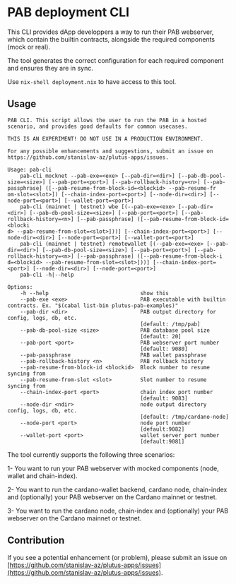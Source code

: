 # PAB deployment CLI

This CLI provides dApp developpers a way to run their PAB webserver, which contain the builtin contracts, alongside the required components (mock or real).

The tool generates the correct configuration for each required component and ensures they are in sync.

Use `nix-shell deployment.nix` to have access to this tool.

## Usage

```
PAB CLI. This script allows the user to run the PAB in a hosted scenario, and provides good defaults for common usecases.

THIS IS AN EXPERIMENT! DO NOT USE IN A PRODUCTION ENVIRONMENT.

For any possible enhancements and suggestions, submit an issue on https://github.com/stanislav-az/plutus-apps/issues.

Usage: pab-cli
    pab-cli mocknet --pab-exe=<exe> [--pab-dir=<dir>] [--pab-db-pool-size=<size>] [--pab-port=<port>] [--pab-rollback-history=<n>] [--pab-passphrase] ([--pab-resume-from-block-id=<blockid> --pab-resume-fr
om-slot=<slot>]) [--chain-index-port=<port>] [--node-dir=<dir>] [--node-port=<port>] [--wallet-port=<port>]
    pab-cli (mainnet | testnet) wbe [(--pab-exe=<exe> [--pab-dir=<dir>] [--pab-db-pool-size=<size>] [--pab-port=<port>] [--pab-rollback-history=<n>] [--pab-passphrase] ([--pab-resume-from-block-id=<blocki
d> --pab-resume-from-slot=<slot>]))] [--chain-index-port=<port>] [--node-dir=<dir>] [--node-port=<port>] [--wallet-port=<port>]
    pab-cli (mainnet | testnet) remotewallet [(--pab-exe=<exe> [--pab-dir=<dir>] [--pab-db-pool-size=<size>] [--pab-port=<port>] [--pab-rollback-history=<n>] [--pab-passphrase] ([--pab-resume-from-block-i
d=<blockid> --pab-resume-from-slot=<slot>]))] [--chain-index-port=<port>] [--node-dir=<dir>] [--node-port=<port>]
    pab-cli -h|--help

Options:
    -h --help                             show this
    --pab-exe <exe>                       PAB executable with builtin contracts. Ex. "$(cabal list-bin plutus-pab-examples)"
    --pab-dir <dir>                       PAB output directory for config, logs, db, etc.
                                          [default: /tmp/pab]
    --pab-db-pool-size <size>             PAB database pool size
                                          [default: 20]
    --pab-port <port>                     PAB webserver port number
                                          [default: 9080]
    --pab-passphrase                      PAB wallet passphrase
    --pab-rollback-history <n>            PAB rollback history
    --pab-resume-from-block-id <blockid>  Block number to resume syncing from
    --pab-resume-from-slot <slot>         Slot number to resume syncing from
    --chain-index-port <port>             chain index port number
                                          [default: 9083]
    --node-dir <ndir>                     node output directory config, logs, db, etc.
                                          [default: /tmp/cardano-node]
    --node-port <port>                    node port number
                                          [default:9082]
    --wallet-port <port>                  wallet server port number
                                          [default:9081]
```

The tool currently supports the following three scenarios:

1- You want to run your PAB webserver with mocked components (node, wallet and chain-index).

2- You want to run the cardano-wallet backend, cardano node, chain-index and (optionally) your PAB webserver on the Cardano mainnet or testnet.

3- You want to run the cardano node, chain-index and (optionally) your PAB webserver on the Cardano mainnet or testnet.

## Contribution

If you see a potential enhancement (or problem), please submit an issue on [https://github.com/stanislav-az/plutus-apps/issues](https://github.com/stanislav-az/plutus-apps/issues).

